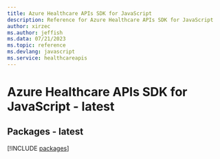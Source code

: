 ```yaml
---
title: Azure Healthcare APIs SDK for JavaScript
description: Reference for Azure Healthcare APIs SDK for JavaScript
author: xirzec
ms.author: jeffish
ms.data: 07/21/2023
ms.topic: reference
ms.devlang: javascript
ms.service: healthcareapis
---
```

# Azure Healthcare APIs SDK for JavaScript - latest
## Packages - latest
[!INCLUDE [packages](healthcare-apis-index.md)]